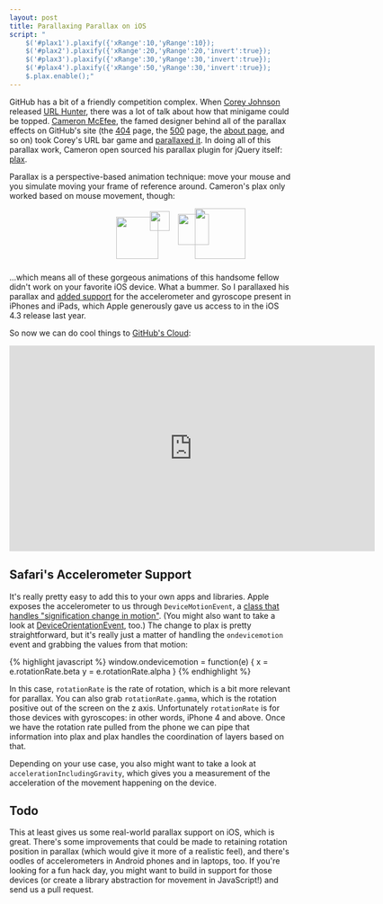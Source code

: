 ```yaml
---
layout: post
title: Parallaxing Parallax on iOS
script: "
    $('#plax1').plaxify({'xRange':10,'yRange':10});
    $('#plax2').plaxify({'xRange':20,'yRange':20,'invert':true});
    $('#plax3').plaxify({'xRange':30,'yRange':30,'invert':true});
    $('#plax4').plaxify({'xRange':50,'yRange':30,'invert':true});
    $.plax.enable();"
---
```


<script type="text/javascript" src="/javascript/plax.js"></script>

GitHub has a bit of a friendly competition complex. When [Corey
Johnson](http://twitter.com/probablycorey) released [URL
Hunter](http://probablyinteractive.com/url-hunter), there was a lot of talk
about how that minigame could be topped. [Cameron
McEfee](http://twitter.com/cameronmcefee), the famed designer behind all of the
parallax effects on GitHub's site (the [404](https://github.com/404) page, the
[500](https://github.com/500) page, the [about page](https://github.com/about),
and so on) took Corey's URL bar game and [parallaxed
it](http://cameronmcefee.com/parallax-url/). In doing all of this parallax
work, Cameron open sourced his parallax plugin for jQuery itself:
[plax](https://github.com/cameronmcefee/plax).

Parallax is a perspective-based animation technique: move your mouse and you
simulate moving your frame of reference around. Cameron's plax only worked
based on mouse movement, though:

<div style="position: relative; height: 100px; z-index: 1">
  <a href="http://twitter.com/holman"><img src="http://gravatar.com/avatar/6f63cde8b16b035280ca615f621a6c8c?s=142" width="35" style="position: absolute; top: 05px; left: 250px; display: inline" id="plax1" /></a>
  <a href="http://twitter.com/holman"><img src="http://gravatar.com/avatar/6f63cde8b16b035280ca615f621a6c8c?s=142" width="55" style="position: absolute; top: 10px; left: 300px; display: inline" id="plax2" /></a>
  <a href="http://twitter.com/holman"><img src="http://gravatar.com/avatar/6f63cde8b16b035280ca615f621a6c8c?s=142" width="75" style="position: absolute; top: 15px; left: 190px; display: inline" id="plax3" /></a>
  <a href="http://twitter.com/holman"><img src="http://gravatar.com/avatar/6f63cde8b16b035280ca615f621a6c8c?s=142" width="90" style="position: absolute; top: 0px; left: 330px; display: inline" id="plax4" /></a>
</div>

...which means all of these gorgeous animations of this handsome fellow didn't
work on your favorite iOS device. What a bummer. So I parallaxed his parallax
and [added support](https://github.com/cameronmcefee/plax/pull/6) for the
accelerometer and gyroscope present in iPhones and iPads, which Apple
generously gave us access to in the iOS 4.3 release last year.

So now we can do cool things to [GitHub's Cloud](http://cloud.github.com):

<iframe src="http://player.vimeo.com/video/25872573" width="650" height="366" frameborder="0"></iframe>

## Safari's Accelerometer Support

It's really pretty easy to add this to your own apps and libraries. Apple
exposes the accelerometer to us through `DeviceMotionEvent`, a [class that
handles "signification change in
motion"](http://developer.apple.com/library/safari/#documentation/SafariDOMAdditions/Reference/DeviceMotionEventClassRef/DeviceMotionEvent/DeviceMotionEvent.html).
(You might also want to take a look at
[DeviceOrientationEvent](http://developer.apple.com/library/safari/documentation/SafariDOMAdditions/Reference/DeviceOrientationEventClassRef/DeviceOrientationEvent/DeviceOrientationEvent.html),
too.) The change to plax is pretty straightforward, but it's really just a
matter of handling the `ondevicemotion` event and grabbing the values from that
motion:

{% highlight javascript %}
window.ondevicemotion = function(e) {
  x = e.rotationRate.beta
  y = e.rotationRate.alpha
}
{% endhighlight %}

In this case, `rotationRate` is the rate of rotation, which is a bit more
relevant for parallax. You can also grab `rotationRate.gamma`, which is the
rotation positive out of the screen on the z axis. Unfortunately `rotationRate`
is for those devices with gyroscopes: in other words, iPhone 4 and above. Once
we have the rotation rate pulled from the phone we can pipe that information
into plax and plax handles the coordination of layers based on that.

Depending on your use case, you also might want to take a look at
`accelerationIncludingGravity`, which gives you a measurement of the
acceleration of the movement happening on the device.

## Todo

This at least gives us some real-world parallax support on iOS, which is great.
There's some improvements that could be made to retaining rotation position in
parallax (which would give it more of a realistic feel), and there's oodles of
accelerometers in Android phones and in laptops, too. If you're looking for a
fun hack day, you might want to build in support for those devices (or create a
library abstraction for movement in JavaScript!) and send us a pull request.
